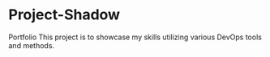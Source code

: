 # Project-Shadow
Portfolio 
This project is to showcase my skills utilizing various DevOps tools and methods. 

